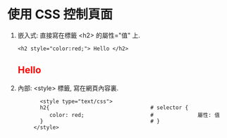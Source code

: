 # 使用 CSS 控制頁面

1. 嵌入式: 直接寫在標籤 &lt;h2&gt; 的屬性="值" 上.  
   ``` 
   <h2 style="color:red;"> Hello </h2>
   
   ```   
   <h2 style="color:red;"> Hello </h2>
   
2. 內部: &lt;style&gt; 標籤, 寫在網頁內容裏. 
   ```
          <style type="text/css">
          h2{                                # selector {
             color: red;                     #              屬性: 值
          }                                  # }
        </style>

   ```   
   


     
